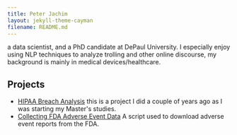 ```yaml
--- 
title: Peter Jachim
layout: jekyll-theme-cayman
filename: README.md
---                             
```




 a data scientist, and a PhD candidate at DePaul University. I especially enjoy using NLP techniques to analyze trolling and other online discourse, my background is mainly in medical devices/healthcare.

## Projects
 - [HIPAA Breach Analysis](https://github.com/pjachim/HIPAA_Breach_Classification/blob/master/HIPAA%20Breach%20Classification.ipynb) this is a project I did a couple of years ago as I was starting my Master's studies.
 - [Collecting FDA Adverse Event Data](https://github.com/pjachim/fda-adverse-event-analysis/Collect%20Adverse%20Event%20Data.ipynb) A script used to download adverse event reports from the FDA.

